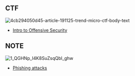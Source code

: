 
## CTF
![4cb294050d45-article-191125-trend-micro-ctf-body-text](https://user-images.githubusercontent.com/106317311/171062494-0f09557f-a334-4fc5-adc7-9e85c58c9fca.jpg)
    
   * [Intro to Offensive Security](https://tryhackme.com/room/introtooffensivesecurity)
   
## NOTE
![1_QGHNp_I4K8SuZsqQbI_ghw](https://user-images.githubusercontent.com/106317311/171062761-45dc6d5d-9552-4956-ae3f-536fc99a8fe2.png)

   * [Phishing attacks](https://www.ncsc.gov.uk/guidance/phishing)
   
   


